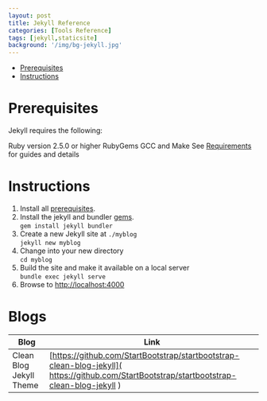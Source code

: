 ```yaml
---
layout: post
title: Jekyll Reference
categories: [Tools Reference]
tags: [jekyll,staticsite]
background: '/img/bg-jekyll.jpg'
---
```


- [Prerequisites](#prerequisites)
- [Instructions](#instructions)

# Prerequisites
Jekyll requires the following:

Ruby version 2.5.0 or higher
RubyGems
GCC and Make
See [Requirements](https://jekyllrb.com/docs/installation/#requirements) for guides and details

# Instructions
1. Install all [prerequisites](#prerequisites).
2. Install the jekyll and bundler [gems](https://jekyllrb.com/docs/ruby-101/#gems).<br>
   `gem install jekyll bundler`
3. Create a new Jekyll site at `./myblog` <br>
   `jekyll new myblog`
4. Change into your new directory <br>
   `cd myblog`
5. Build the site and make it available on a local server <br>
   `bundle exec jekyll serve`
6. Browse to [http://localhost:4000](http://localhost:4000)

# Blogs

| Blog                    | Link                                                                                                                                       |
| ----------------------- | ------------------------------------------------------------------------------------------------------------------------------------------ |
| Clean Blog Jekyll Theme | [https://github.com/StartBootstrap/startbootstrap-clean-blog-jekyll]( https://github.com/StartBootstrap/startbootstrap-clean-blog-jekyll ) |